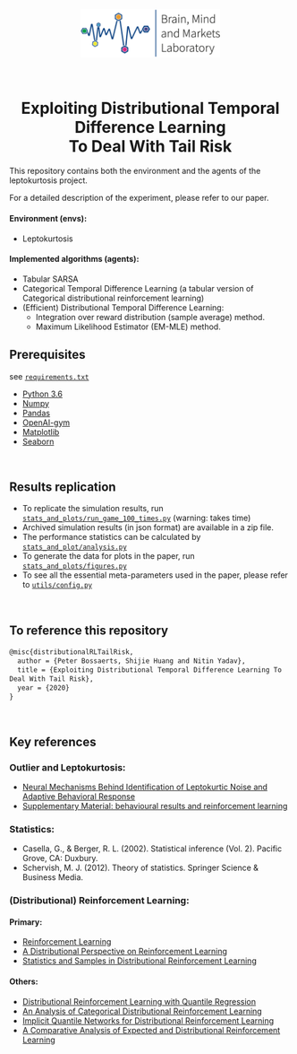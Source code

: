 <p align="center">
  <a href="https://sites.research.unimelb.edu.au/bmmlab">
    <img width="250px" src="./bmm_logo.png">
  </a>
</p>
</br>
<h1 align="center">
  Exploiting Distributional Temporal Difference Learning </br> To Deal With Tail Risk
</h1>


This repository contains both the environment and the agents of the leptokurtosis project.

For a detailed description of the experiment, please refer to our paper.

#### Environment (envs):
* Leptokurtosis

#### Implemented algorithms (agents):
* Tabular SARSA
* Categorical Temporal Difference Learning (a tabular version of Categorical distributional reinforcement learning)
* (Efficient) Distributional Temporal Difference Learning: 
    - Integration over reward distribution (sample average) method.
    - Maximum Likelihood Estimator (EM-MLE) method.

## Prerequisites 
see [```requirements.txt```](./requirements.txt)
* [Python 3.6](https://www.python.org/)
* [Numpy](http://www.numpy.org/)
* [Pandas](https://pandas.pydata.org/)
* [OpenAI-gym](https://github.com/openai/gym)
* [Matplotlib](https://matplotlib.org/)
* [Seaborn](https://seaborn.pydata.org/)

</br>

## Results replication
- To replicate the simulation results, run [```stats_and_plots/run_game_100_times.py```](./outlier_project/stats_and_plots/run_game_100_times.py) (warning: takes time)
- Archived simulation results (in json format) are available in a zip file.
- The performance statistics can be calculated by [```stats_and_plot/analysis.py```](./outlier_project/stats_and_plots/analysis.py)
- To generate the data for plots in the paper, run [```stats_and_plots/figures.py```](./outlier_project/stats_and_plots/figures.py)
- To see all the essential meta-parameters used in the paper, please refer to [```utils/config.py```](./outlier_project/utils/config.py)

</br>

## To reference this repository
```
@misc{distributionalRLTailRisk,
  author = {Peter Bossaerts, Shijie Huang and Nitin Yadav},
  title = {Exploiting Distributional Temporal Difference Learning To Deal With Tail Risk},
  year = {2020}
}
```

</br>

## Key references
### Outlier and Leptokurtosis:
* [Neural Mechanisms Behind Identification of Leptokurtic Noise and Adaptive Behavioral Response](https://academic.oup.com/cercor/article/26/4/1818/2367610)
* [Supplementary Material: behavioural results and reinforcement learning](https://oup.silverchair-cdn.com/oup/backfile/Content_public/Journal/cercor/26/4/10.1093_cercor_bhw013/1/bhw013_Supplementary_Data.zip?Expires=1554856720&Signature=i9Et2W4Zz2MTisN2U61Vt6O1fq5KZT-CBXDfg2ovegF79hUSscQjNQC1SRPqUl9dB9KCb-bYIR~1GtzsyuvgUzh3W8yufSsMJGNKVqGJivvotr-c2Bv-7kdhXgP6aIjM~Wnvq~--10sCEHowuBgIOGnhe580G8xljhTrrZtlv-XJ8LMfOk-MNwBQsoZjsma4rS6Q8tagL-5vXyAPdd-bFD7C8EtZivJos34nRucLHZzyupEnn2d4znP8kzmzghMh29~vH1VwvG~UmOdAeRS78FM1K85zGPsP7iWXleKHcu5NiTf3GAoo8KOqtm37C0ekDWmJlSFpdaoIdTdU9occ6Q__&Key-Pair-Id=APKAIE5G5CRDK6RD3PGA)

### Statistics:
* Casella, G., & Berger, R. L. (2002). Statistical inference (Vol. 2). Pacific Grove, CA: Duxbury.
* Schervish, M. J. (2012). Theory of statistics. Springer Science & Business Media.

### (Distributional) Reinforcement Learning:

#### Primary:
* [Reinforcement Learning](http://incompleteideas.net/book/RLbook2018.pdf)
* [A Distributional Perspective on Reinforcement Learning](https://arxiv.org/abs/1707.06887)
* [Statistics and Samples in Distributional Reinforcement Learning](https://arxiv.org/abs/1902.08102)

#### Others:
* [Distributional Reinforcement Learning with Quantile Regression](https://arxiv.org/abs/1710.10044)
* [An Analysis of Categorical Distributional Reinforcement Learning](https://arxiv.org/abs/1802.08163)
* [Implicit Quantile Networks for Distributional Reinforcement Learning](https://arxiv.org/abs/1806.06923)
* [A Comparative Analysis of Expected and Distributional Reinforcement Learning](https://arxiv.org/abs/1806.06923)
